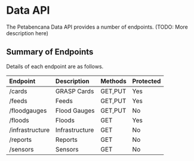 # Data API

The Petabencana Data API provides a number of endpoints.  \(TODO: More description here\)

## Summary of Endpoints

Details of each endpoint are as follows.

| Endpoint | Description | Methods | Protected |
| :--- | :--- | :--- | :--- |
| /cards | GRASP Cards | GET,PUT | Yes |
| /feeds | Feeds | GET,PUT | Yes |
| /floodgauges | Flood Gauges | GET,PUT | No |
| /floods | Floods | GET | Yes |
| /infrastructure | Infrastructure | GET | No |
| /reports | Reports | GET | No |
| /sensors | Sensors | GET | No |



